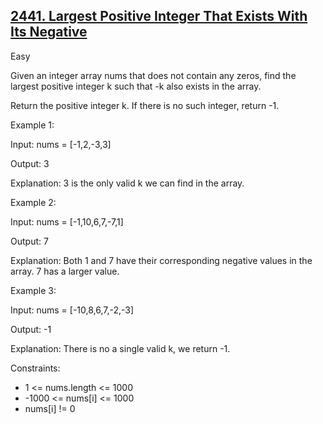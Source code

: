## [2441. Largest Positive Integer That Exists With Its Negative](https://leetcode.com/problems/largest-positive-integer-that-exists-with-its-negative/)

Easy

Given an integer array nums that does not contain any zeros, find the largest positive integer k such that -k also exists in the array.

Return the positive integer k. If there is no such integer, return -1.

Example 1:

Input: nums = [-1,2,-3,3]

Output: 3

Explanation: 3 is the only valid k we can find in the array.

Example 2:

Input: nums = [-1,10,6,7,-7,1]

Output: 7

Explanation: Both 1 and 7 have their corresponding negative values in the array. 7 has a larger value.

Example 3:

Input: nums = [-10,8,6,7,-2,-3]

Output: -1

Explanation: There is no a single valid k, we return -1.


Constraints:

- 1 <= nums.length <= 1000
- -1000 <= nums[i] <= 1000
- nums[i] != 0